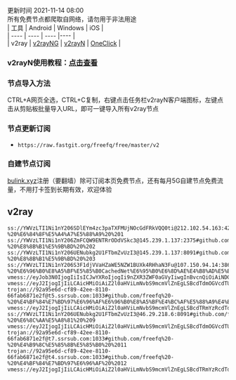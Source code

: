 更新时间 2021-11-14 08:00  
所有免费节点都爬取自网络，请勿用于非法用途  
|  工具  | Android  | Windows  | iOS  |  
|  ----  | ----   | ----  |----  |  
| v2ray  | [v2rayNG](https://github.com/2dust/v2rayNG/releases/download/1.4.12/v2rayNG_1.4.12_arm64-v8a.apk) | [v2rayN](https://github.com/2dust/v2rayN/releases/download/3.27/v2rayN-Core.zip) | [OneClick](https://oneclick.earth/) |  
### v2rayN使用教程：[点击查看](https://github.com/freefq/tutorials)  
### 节点导入方法  
CTRL+A网页全选，CTRL+C复制，右键点击任务栏v2rayN客户端图标，左键点击从剪贴板批量导入URL，即可一键导入所有v2ray节点  
### 节点更新订阅  
- `https://raw.fastgit.org/freefq/free/master/v2`  
### 自建节点订阅  
[bulink.xyz](https://bulink.xyz)注册（要翻墙）除可订阅本页免费节点，还有每月5G自建节点免费流量，不用打卡签到长期有效，欢迎体验  
## v2ray  
```  
ss://YWVzLTI1Ni1nY206SDlEYm4zc3paTXFMUjNOcGdFRkVQQ0ti@212.102.54.163:42166#github.com/freefq%20-%20%E6%84%8F%E5%A4%A7%E5%88%A9%20%201  
ss://YWVzLTI1Ni1nY206ZmFCQW9ENTRrODdVSkc3@145.239.1.137:2375#github.com/freefq%20-%20%E8%8B%B1%E5%9B%BD%20%202  
ss://YWVzLTI1Ni1nY206UENubkg2U1FTbmZvUzI3@145.239.1.137:8091#github.com/freefq%20-%20%E8%8B%B1%E5%9B%BD%20%203  
ss://YWVzLTI1Ni1nY206S3F1djVVaHZaWE5NZW1BUXk4RHhaN3Fu@107.150.94.14:38620#github.com/freefq%20-%20%E6%96%B0%E8%A5%BF%E5%85%B0CachedNet%E6%95%B0%E6%8D%AE%E4%B8%AD%E5%BF%83%204  
vmess://eyJob3N0IjogIiIsICJwYXRoIjogIi9nZXR3ZWF0aGVyIiwgInBvcnQiOiAiNDQzIiwgInRscyI6ICJ0bHMiLCAicHMiOiAiZ2l0aHViLmNvbS9mcmVlZnEgLSBcdTdmOGVcdTU2ZmRDbG91ZEZsYXJlXHU1MTZjXHU1M2Y4Q0ROXHU4MjgyXHU3MGI5IDUiLCAiaWQiOiAiYzI2MjhlYjYtNDQ5YS0xMWVjLWI4NDYtMDAwMDE3MDIyMDA4IiwgImFkZCI6ICJhcGkuc3NmcmVlLnJ1IiwgInYiOiAiMiIsICJhaWQiOiAiNjQiLCAibmV0IjogIndzIiwgInR5cGUiOiAibm9uZSJ9  
vmess://eyJ2IjogIjIiLCAicHMiOiAiZ2l0aHViLmNvbS9mcmVlZnEgLSBcdTdmOGVcdTU2ZmRDbG91ZEZsYXJlXHU1MTZjXHU1M2Y4Q0ROXHU4MjgyXHU3MGI5IDYiLCAiYWRkIjogInYyLnNzcnN1Yi5jb20iLCAicG9ydCI6ICI0NDMiLCAiaWQiOiAiOTJhOTVlNmQtY2Y4OS00MmVlLTgxMTAtNjZmYWI2ODcxZTJmIiwgImFpZCI6ICIwIiwgInNjeSI6ICJhdXRvIiwgIm5ldCI6ICJ3cyIsICJ0eXBlIjogIm5vbmUiLCAiaG9zdCI6ICIiLCAicGF0aCI6ICIvc3Nyc3ViIiwgInRscyI6ICJ0bHMiLCAic25pIjogIiJ9  
trojan://92a95e6d-cf89-42ee-8110-66fab6871e2f@t5.ssrsub.com:1033#github.com/freefq%20-%20%E4%BF%84%E7%BD%97%E6%96%AF%E6%96%B0%E8%A5%BF%E4%BC%AF%E5%88%A9%E4%BA%9A%E5%B7%9E%E6%96%B0%E8%A5%BF%E4%BC%AF%E5%88%A9%E4%BA%9A%207  
vmess://eyJ2IjogIjIiLCAicHMiOiAiZ2l0aHViLmNvbS9mcmVlZnEgLSBcdTRmYzRcdTdmNTdcdTY1YWZcdTY1YjBcdTg5N2ZcdTRmMmZcdTUyMjlcdTRlOWFcdTVkZGVcdTY1YjBcdTg5N2ZcdTRmMmZcdTUyMjlcdTRlOWEgOCIsICJhZGQiOiAidjUuc3Nyc3ViLmNvbSIsICJwb3J0IjogIjE2OCIsICJpZCI6ICI5MmE5NWU2ZC1jZjg5LTQyZWUtODExMC02NmZhYjY4NzFlMmYiLCAiYWlkIjogIjAiLCAic2N5IjogImF1dG8iLCAibmV0IjogIndzIiwgInR5cGUiOiAibm9uZSIsICJob3N0IjogIiIsICJwYXRoIjogIi9zc3JzdWIiLCAidGxzIjogInRscyIsICJzbmkiOiAiIn0=  
ss://YWVzLTI1Ni1nY206UENubkg2U1FTbmZvUzI3@46.29.218.6:8091#github.com/freefq%20-%20%E6%8C%AA%E5%A8%81%20%209  
vmess://eyJ2IjogIjIiLCAicHMiOiAiZ2l0aHViLmNvbS9mcmVlZnEgLSBcdTdmOGVcdTU2ZmRDbG91ZEZsYXJlXHU4MjgyXHU3MGI5IDEwIiwgImFkZCI6ICJ2Mi5zc3JzdWIuY29tIiwgInBvcnQiOiAiNDQzIiwgImlkIjogImU1NGE0ODBjLTc3ZTMtNDFjYS04ZjhiLTE3ZmZiNTBkYmQwOCIsICJhaWQiOiAiMCIsICJzY3kiOiAiYXV0byIsICJuZXQiOiAid3MiLCAidHlwZSI6ICJub25lIiwgImhvc3QiOiAiIiwgInBhdGgiOiAiL3NzcnN1YiIsICJ0bHMiOiAidGxzIiwgInNuaSI6ICIifQ==  
trojan://92a95e6d-cf89-42ee-8110-66fab6871e2f@t7.ssrsub.com:1033#github.com/freefq%20-%20%E4%B9%8C%E5%85%8B%E5%85%B0%20%2011  
trojan://92a95e6d-cf89-42ee-8110-66fab6871e2f@t4.ssrsub.com:1033#github.com/freefq%20-%20%E4%BF%84%E7%BD%97%E6%96%AF%20%2012  
vmess://eyJ2IjogIjIiLCAicHMiOiAiZ2l0aHViLmNvbS9mcmVlZnEgLSBcdTRmYzRcdTdmNTdcdTY1YWYgIDEzIiwgImFkZCI6ICJ2NC5zc3JzdWIuY29tIiwgInBvcnQiOiAiMTY4IiwgImlkIjogImU1NGE0ODBjLTc3ZTMtNDFjYS04ZjhiLTE3ZmZiNTBkYmQwOCIsICJhaWQiOiAiMCIsICJzY3kiOiAiYXV0byIsICJuZXQiOiAid3MiLCAidHlwZSI6ICJub25lIiwgImhvc3QiOiAiIiwgInBhdGgiOiAiL3NzcnN1YiIsICJ0bHMiOiAidGxzIiwgInNuaSI6ICIifQ==  
```  
